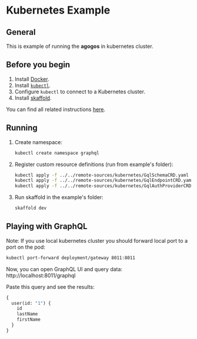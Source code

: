 # Kubernetes Example

## General

This is example of running the **agogos** in kubernetes cluster.

## Before you begin

1. Install [Docker](https://www.docker.com/get-started).
2. Install [`kubectl`](https://kubernetes.io/docs/tasks/tools/install-kubectl/).
3. Configure `kubectl` to connect to a Kubernetes cluster.
4. Install [skaffold](https://skaffold.dev/docs/getting-started/).

You can find all related instructions [here](https://skaffold.dev/docs/getting-started/).

## Running

1. Create namespace:

    ```bash
    kubectl create namespace graphql
    ```

2. Register custom resource definitions (run from example's folder):

    ```bash
    kubectl apply -f ../../remote-sources/kubernetes/GqlSchemaCRD.yaml
    kubectl apply -f ../../remote-sources/kubernetes/GqlEndpointCRD.yaml
    kubectl apply -f ../../remote-sources/kubernetes/GqlAuthProviderCRD.yaml
    ```

3. Run skaffold in the example's folder:

    ```bash
    skaffold dev
    ```

## Playing with GraphQL

Note: If you use local kubernetes cluster you should forward local port to a port on the pod:

```bash
kubectl port-forward deployment/gateway 8011:8011
```

Now, you can open GraphQL UI and query data:
http://localhost:8011/graphql

Paste this query and see the results:
```graphql
{
  user(id: "1") {
    id
    lastName
    firstName
  }
}
```

